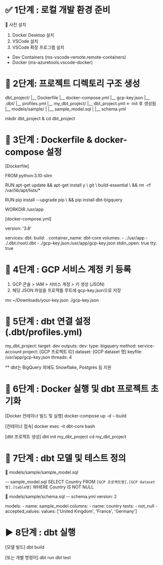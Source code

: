 # ✅ 1단계 : 로컬 개발 환경 준비
🧩 사전 설치
1. Docker Desktop 설치
2. VSCode 설치 
3. VSCode 확장 프로그램 설치 
- Dev Containers (ms-vscode-remote.remote-containers)
- Docker (ms-azuretools.vscode-docker)

# 📂 2단계: 프로젝트 디렉토리 구조 생성
dbt_project/
|__ Dockerfile
|__ docker-compose.yml
|__ gcp-key.json
|__ .dbt/
    |__ profiles.yml
|__ my_dbt_project/
    |__ dbt_project.yml     ← init 후 생성됨
    |__ models/sample/
    |   |__ sample_model.sql
    |    |__ schema.yml

mkdir dbt_project & cd dbt_project

# 🐳 3단계 : Dockerfile & docker-compose 설정

[Dockerfile]

FROM python:3.10-slim

RUN apt-get update && apt-get install y \  <!-- 최신 패키지 정보 업데이트 -->
    git \   <!-- 필요한 패키지 설치 -->
    build-essential \  <!-- 파이썬 패키지 설치 시 필요한 컴파일러 도구 세트 -->
    && rm -rf /var/lib/apt/lists/*  <!-- 캐시 정리 -->

RUN pip install --upgrade pip \  <!-- pip 최신화 -->
    && pip install dbt-bigquery  <!-- dbt-bigquery 설치 -->

WORKDIR /usr/app

[docker-compose.yml]

version: '3.8'

services:
    dbt:
        build: .
        container_name: dbt-core
        volumes:
            - .:/usr/app
            - ./.dbt:/root/.dbt
            - ./gcp-key.json:/usr/app/gcp-key.json
        stdin_open: true
        tty: true

# 🔑 4단계 : GCP 서비스 계정 키 등록
1. GCP 콘솔 > IAM > 서비스 계정 > 키 생성 (JSON)
2. 해당 JSON 파일을 프로젝틀 루트에 gcp-key.json으로 저장 

mv ~/Downloads/your-key.json ./gcp-key.json

# 🧩 5단계 : dbt 연결 설정 (.dbt/profiles.yml)
my_dbt_project: <!-- dbt 프로젝트 이름(dbt_project.yml의 "profile"값과 일치  -->
    target: dev <!-- 기본적으로 사용할 환경 설정 (outputs에서 어떤 환경 쓸지 지정) : dbt run, dbt build 등을 할 때 기본으로 사용할 환경 -->
    outputs: <!-- 환경 별 연결 설정을 담는 블록 -->
        dev: <!-- dev 환경설정 -->
            type: bigquery <!-- 사용할 데이터웨어하우스 : BigQuery -->
            method: service-account <!-- 인증방식 : GCP 서비스 계정 키 파일 사용 -->
            project: [GCP 프로젝트 ID]
            dataset: [GCP dataset 명] <!-- BigQuery에서 사용할 데이터셋 이름 (dbt 모델이 저장될 기본 데이터셋)-->
            keyfile: /usr/app/gcp-key.json <!-- 컨테이너 내 경로 기준 서비스 키 파일 위치(컨테이너 내 절대경로, docker-compose.yml에서 마운트된 위치와 일치) -->
            threads: 4 <!-- 동시에 실행할 쿼리수 -->

** dbt는 BigQuery 외에도 Snowflake, Postgres 등 지원
# 🧱 6단계 : Docker 실행 및 dbt 프로젝트 초기화 

[Docker 컨테이너 빌드 및 실행]
docker-compose up -d --build

[컨테이너 접속]
docker exec -it dbt-core bash

[dbt 프로젝트 생성]
dbt init my_dbt_project
cd my_dbt_project

# 🧪 7단계 : dbt 모델 및 테스트 정의
📄 models/sample/sample_model.sql

-- sample_model.sql
SELECT 
    Country
FROM `[GCP 프로젝트명].[GCP dataset명].[table명]`
WHERE Country IS NOT NULL

📄 models/sample/schema.sql
-- schema.yml
version: 2

models:
    - name: sample_model
      columns:
        - name: country
          tests:
            - not_null
            - accepted_values:
                values: ['United Kingdom', 'France', 'Germany']

# ▶️ 8단계 : dbt 실행
[모델 빌드]
dbt build

[또는 개별 명령어]
dbt run
dbt test
